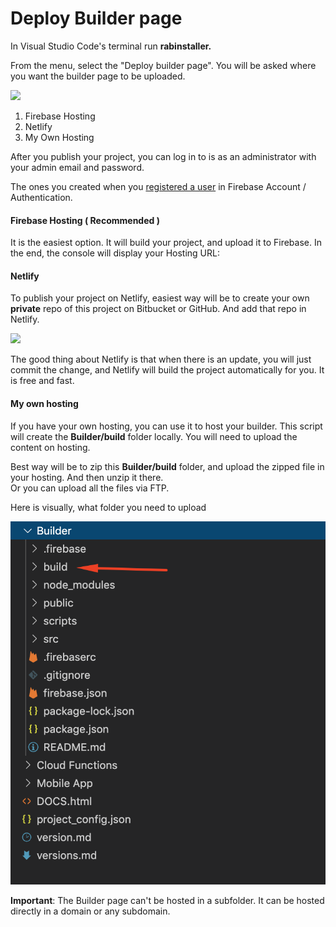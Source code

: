 # Deploy Builder page

In Visual Studio Code's terminal run **rabinstaller.**

From the menu, select the "Deploy builder page". You will be asked where you want the builder page to be uploaded.

![](https://support-hub--assets.s3.eu-west-2.amazonaws.com/assets/74/images/yW98RjOZBXqGidvJ1rzHrBqEIYpVplAtCGXDbjhh.png)

1. Firebase Hosting
2. Netlify
3. My Own Hosting

After you publish your project, you can log in to is as an administrator with your admin email and password.

The ones you created when you [registered a user](https://mobidonia.gitbook.io/react-app-builder/requirements/firebase-account-setup#action-4-create-a-user-in-firebase) in Firebase Account / Authentication. 

#### Firebase Hosting \( Recommended \)

It is the easiest option. It will build your project, and upload it to Firebase. In the end, the console will display your Hosting URL:

#### Netlify

To publish your project on Netlify, easiest way will be to create your own **private** repo of this project on Bitbucket or GitHub. And add that repo in Netlify.

![](https://support-hub--assets.s3.eu-west-2.amazonaws.com/assets/74/images/ccqrMpCv0s6E6MJVrg3to8AhpH7kCYW8AV0GTIw2.png)

The good thing about Netlify is that when there is an update, you will just commit the change, and Netlify will build the project automatically for you. It is free and fast.

#### My own hosting

If you have your own hosting, you can use it to host your builder. This script will create the **Builder/build** folder locally. You will need to upload the content on hosting. 

Best way will be to zip this **Builder/build** folder, and upload the zipped file in your hosting. And then unzip it there.   
Or you can upload all the files via FTP.  
  
Here is visually, what folder you need to upload

![](../.gitbook/assets/build_folder.png)

**Important**: The Builder page can't be hosted in a subfolder. It can be hosted directly in a domain or any subdomain. 

